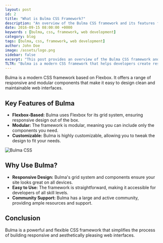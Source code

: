 ```yaml
---
layout: post
id: 2
title: "What is Bulma CSS Framework?"
description: "An overview of the Bulma CSS framework and its features for building responsive web interfaces."
date: 2016-09-15 08:00:00 +0000
keywords : [bulma, css, framework, web development]
category: blog
tags: [bulma, css, framework, web development]
author: John Doe
image: /assets/logo.png
sidebar: false
excerpt: "This post provides an overview of the Bulma CSS framework and its features for building responsive web interfaces."
TLTR: "Bulma is a modern CSS framework that helps developers create responsive and aesthetically pleasing web interfaces."
---
```


Bulma is a modern CSS framework based on Flexbox. It offers a range of responsive and modular components that make it easy to design clean and maintainable web interfaces.

## Key Features of Bulma

- **Flexbox-Based:** Bulma uses Flexbox for its grid system, ensuring responsive design out of the box.
- **Modular:** The framework is modular, meaning you can include only the components you need.
- **Customizable:** Bulma is highly customizable, allowing you to tweak the design to fit your needs.

![Bulma CSS](https://via.placeholder.com/800x450)

## Why Use Bulma?

- **Responsive Design:** Bulma's grid system and components ensure your site looks great on all devices.
- **Easy to Use:** The framework is straightforward, making it accessible for developers of all skill levels.
- **Community Support:** Bulma has a large and active community, providing ample resources and support.

## Conclusion

Bulma is a powerful and flexible CSS framework that simplifies the process of building responsive and aesthetically pleasing web interfaces.
